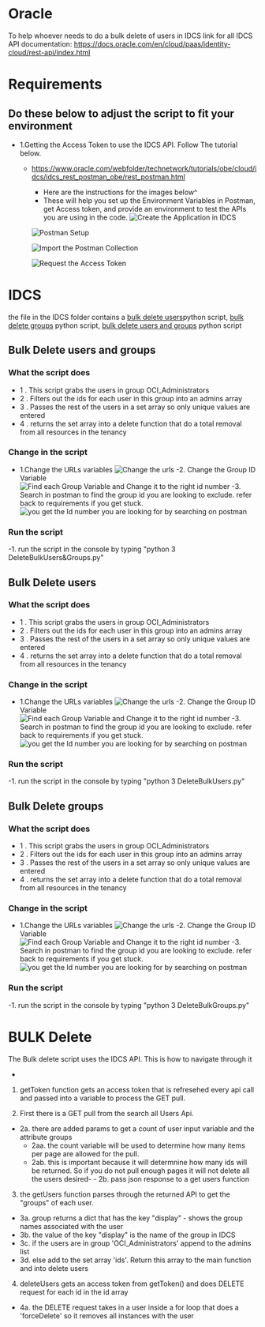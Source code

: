 # Oracle

To help whoever needs to do a bulk delete of users in IDCS
link for all IDCS API documentation: https://docs.oracle.com/en/cloud/paas/identity-cloud/rest-api/index.html

# Requirements

## Do these below to adjust the script to fit your environment

- 1.Getting the Access Token to use the IDCS API. Follow The tutorial below.

  - https://www.oracle.com/webfolder/technetwork/tutorials/obe/cloud/idcs/idcs_rest_postman_obe/rest_postman.html

    - Here are the instructions for the images below^
    - These will help you set up the Environment Variables in Postman, get Access token, and provide an environment to test the APIs you are using in the code.
      ![Create the Application in IDCS](https://github.com/tyree88/Oracle/blob/master/IDCS/Images/Screen%20Shot%202020-10-22%20at%201.07.06%20PM.png?raw=true)

    ![Postman Setup](https://github.com/tyree88/Oracle/blob/master/IDCS/Images/Screen%20Shot%202020-10-22%20at%201.07.46%20PM.png?raw=true)

    ![Import the Postman Collection](https://github.com/tyree88/Oracle/blob/master/IDCS/Images/Screen%20Shot%202020-10-22%20at%201.08.14%20PM.png?raw=true)

    ![Request the Access Token](https://github.com/tyree88/Oracle/blob/master/IDCS/Images/Screen%20Shot%202020-10-22%20at%201.08.31%20PM.png?raw=true)

# IDCS

the file in the IDCS folder contains a [bulk delete users](https://github.com/tyree88/Oracle/blob/master/IDCS/Python/DeleteBulkUsers.py)python script, [bulk delete groups](https://github.com/tyree88/Oracle/blob/master/IDCS/Python/DeleteBulkGroups.py) python script, [bulk delete users and groups](https://github.com/tyree88/Oracle/blob/master/IDCS/Python/DeleteBulkUsers%26Groups.py) python script

## Bulk Delete users and groups

### What the script does

- 1 . This script grabs the users in group OCI_Administrators
- 2 . Filters out the ids for each user in this group into an admins array
- 3 . Passes the rest of the users in a set array so only unique values are entered
- 4 . returns the set array into a delete function that do a total removal from all resources in the tenancy

### Change in the script

- 1.Change the URLs variables
  ![Change the urls](https://github.com/tyree88/Oracle/blob/0e5b5be8a13083c8519a243e4676c887fe7c57ca/IDCS/Images/ChangeURLs:ChangeAuthKey.png)
  -2. Change the Group ID Variable
  ![Find each Group Variable and Change it to the right id number](https://github.com/tyree88/Oracle/blob/master/IDCS/Images/Screen%20Shot%202020-11-16%20at%204.18.45%20PM.png?raw=true)
  -3. Search in postman to find the group id you are looking to exclude. refer back to requirements if you get stuck.
  ![you get the Id number you are looking for by searching on postman](https://github.com/tyree88/Oracle/blob/master/IDCS/Images/Screen%20Shot%202020-11-17%20at%2010.15.37%20AM.png?raw=true)

### Run the script

-1. run the script in the console by typing "python 3 DeleteBulkUsers&Groups.py"

## Bulk Delete users

### What the script does

- 1 . This script grabs the users in group OCI_Administrators
- 2 . Filters out the ids for each user in this group into an admins array
- 3 . Passes the rest of the users in a set array so only unique values are entered
- 4 . returns the set array into a delete function that do a total removal from all resources in the tenancy

### Change in the script

- 1.Change the URLs variables
  ![Change the urls](https://github.com/tyree88/Oracle/blob/0e5b5be8a13083c8519a243e4676c887fe7c57ca/IDCS/Images/ChangeURLs:ChangeAuthKey.png)
  -2. Change the Group ID Variable
  ![Find each Group Variable and Change it to the right id number](https://github.com/tyree88/Oracle/blob/master/IDCS/Images/Screen%20Shot%202020-11-16%20at%204.18.45%20PM.png?raw=true)
  -3. Search in postman to find the group id you are looking to exclude. refer back to requirements if you get stuck.
  ![you get the Id number you are looking for by searching on postman](https://github.com/tyree88/Oracle/blob/master/IDCS/Images/Screen%20Shot%202020-11-17%20at%2010.15.37%20AM.png?raw=true)

### Run the script

-1. run the script in the console by typing "python 3 DeleteBulkUsers.py"

## Bulk Delete groups

### What the script does

- 1 . This script grabs the users in group OCI_Administrators
- 2 . Filters out the ids for each user in this group into an admins array
- 3 . Passes the rest of the users in a set array so only unique values are entered
- 4 . returns the set array into a delete function that do a total removal from all resources in the tenancy

### Change in the script

- 1.Change the URLs variables
  ![Change the urls](https://github.com/tyree88/Oracle/blob/0e5b5be8a13083c8519a243e4676c887fe7c57ca/IDCS/Images/ChangeURLs:ChangeAuthKey.png)
  -2. Change the Group ID Variable
  ![Find each Group Variable and Change it to the right id number](https://github.com/tyree88/Oracle/blob/master/IDCS/Images/Screen%20Shot%202020-11-16%20at%204.18.45%20PM.png?raw=true)
  -3. Search in postman to find the group id you are looking to exclude. refer back to requirements if you get stuck.
  ![you get the Id number you are looking for by searching on postman](https://github.com/tyree88/Oracle/blob/master/IDCS/Images/Screen%20Shot%202020-11-17%20at%2010.15.37%20AM.png?raw=true)

### Run the script

-1. run the script in the console by typing "python 3 DeleteBulkGroups.py"

# BULK Delete

The Bulk delete script uses the IDCS API. This is how to navigate through it

-

1. getToken function gets an access token that is refresehed every api call and passed into a variable to process the GET pull.

2. First there is a GET pull from the search all Users Api.

- 2a. there are added params to get a count of user input variable and the attribute groups
  - 2aa. the count variable will be used to determine how many items per page are allowed for the pull.
  - 2ab. this is important because it will determnine how many ids will be returned. So if you do not pull enough pages it will not delete all the users desired- - 2b. pass json response to a get users function

3. the getUsers function parses through the returned API to get the "groups" of each user.

- 3a. group returns a dict that has the key "display" - shows the group names associated with the user
- 3b. the value of the key "display" is the name of the group in IDCS
- 3c. if the users are in group 'OCI_Administrators' append to the admins list
- 3d. else add to the set array 'ids'. Return this array to the main function and into delete users

4. deleteUsers gets an access token from getToken() and does DELETE request for each id in the id array

- 4a. the DELETE request takes in a user inside a for loop that does a 'forceDelete' so it removes all instances with the user
